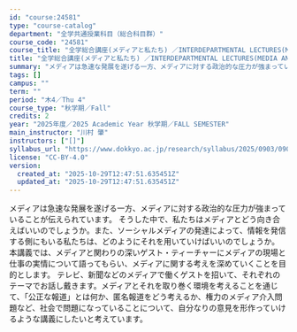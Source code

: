 ```yaml
---
id: "course:24581"
type: "course-catalog"
department: "全学共通授業科目（総合科目群）"
course_code: "24581"
course_title: "全学総合講座(メディアと私たち) ／INTERDEPARTMENTAL LECTURES(MEDIA AND US)"
title: "全学総合講座(メディアと私たち) ／INTERDEPARTMENTAL LECTURES(MEDIA AND US)"
summary: "メディアは急速な発展を遂げる一方、メディアに対する政治的な圧力が強まっていることが伝えられています。 そうした中で、私たちはメディアとどう向き合えばいいのでしょうか。また、ソーシャルメディアの発達によって、情報を発信する側にもいる私たちは、…"
tags: []
campus: ""
term: ""
period: "木4／Thu 4"
course_type: "秋学期／Fall"
credits: 2
year: "2025年度／2025 Academic Year 秋学期／FALL SEMESTER"
main_instructor: "川村 肇"
instructors: ["[]"]
syllabus_url: "https://www.dokkyo.ac.jp/research/syllabus/2025/0903/0903_24581_ja_JP.html"
license: "CC-BY-4.0"
version:
  created_at: "2025-10-29T12:47:51.635451Z"
  updated_at: "2025-10-29T12:47:51.635451Z"
---
```

メディアは急速な発展を遂げる一方、メディアに対する政治的な圧力が強まっていることが伝えられています。 そうした中で、私たちはメディアとどう向き合えばいいのでしょうか。また、ソーシャルメディアの発達によって、情報を発信する側にもいる私たちは、どのようにそれを用いていけばいいのでしょうか。 本講義では、メディアと関わりの深いゲスト・ティーチャーにメディアの現場と仕事の実情について語ってもらい、メディアに関する考えを深めていくことを目的とします。 テレビ、新聞などのメディアで働くゲストを招いて、それぞれのテーマでお話し戴きます。メディアとそれを取り巻く環境を考えることを通じて、「公正な報道」とは何か、匿名報道をどう考えるか、権力のメディア介入問題など、社会で問題になっていることについて、自分なりの意見を形作っていけるような講義にしたいと考えています。
